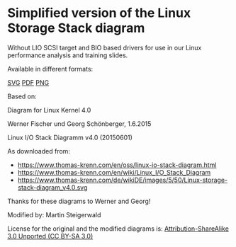 # Simplified version of the Linux Storage Stack diagram

Without LIO SCSI target and BIO based drivers for use in our Linux performance analysis and training slides.

Available in different formats:

[SVG](Linux-storage-stack-diagram_v4.0-teamix.svg)
[PDF](Linux-storage-stack-diagram_v4.0-teamix.pdf)
[PNG](Linux-storage-stack-diagram_v4.0-teamix.png)

Based on:

Diagram for Linux Kernel 4.0

Werner Fischer und Georg Schönberger, 1.6.2015

Linux I/O Stack Diagramm v4.0 (20150601)

As downloaded from:

- <https://www.thomas-krenn.com/en/oss/linux-io-stack-diagram.html>
- <https://www.thomas-krenn.com/en/wiki/Linux_I/O_Stack_Diagram>
- <https://www.thomas-krenn.com/de/wikiDE/images/5/50/Linux-storage-stack-diagram_v4.0.svg>

Thanks for these diagrams to Werner and Georg!


Modified by: Martin Steigerwald


License for the original and the modified diagrams is: [Attribution-ShareAlike 3.0 Unported (CC BY-SA 3.0)](https://creativecommons.org/licenses/by-sa/3.0/)

